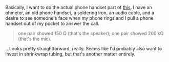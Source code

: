 
Basically, I want to do the actual phone handset part of [this][]. I have an ohmeter, an old phone handset, a soldering iron,
an audio cable, and a desire to see someone's face when my phone rings and I pull a phone handset out of my pocket to answer
the call.

> one pair showed 150 Ω (that's the speaker); one pair showed 200 kΩ (that's the mic).

...Looks pretty straightforward, really. Seems like I'd probably also want to invest in shrinkwrap tubing, but that's another
matter entirely.


[this]: https://www.jwz.org/blog/2016/01/my-payphone-runs-linux-now/
